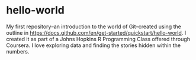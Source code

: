 # hello-world
My first repository–an introduction to the world of Git–created using the outline in https://docs.github.com/en/get-started/quickstart/hello-world.
I created it as part of a Johns Hopkins R Programming Class offered through Coursera.
I love exploring data and finding the stories hidden within the numbers.
